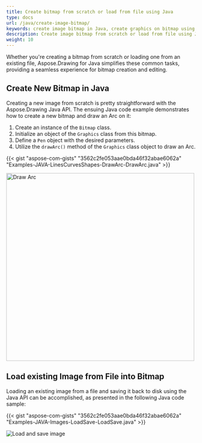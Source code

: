 ```yaml
---
title: Create bitmap from scratch or load from file using Java
type: docs
url: /java/create-image-bitmap/
keywords: create image bitmap in Java, create graphics on bitmap using Java, draw graphics in Java, load existing image from file on bitmap using Java
description: Create image bitmap from scratch or load from file using Java API.
weight: 10
---
```


Whether you're creating a bitmap from scratch or loading one from an existing file, Aspose.Drawing for Java simplifies these common tasks, providing a seamless experience for bitmap creation and editing.

## **Create New Bitmap in Java**

Creating a new image from scratch is pretty straightforward with the Aspose.Drawing Java API. The ensuing Java code example demonstrates how to create a new bitmap and draw an Arc on it:

1. Create an instance of the `Bitmap` class.
2. Initialize an object of the `Graphics` class from this bitmap.
3. Define a `Pen` object with the desired parameters.
4. Utilize the `drawArc()` method of the `Graphics` class object to draw an Arc.

{{< gist "aspose-com-gists" "3562c2fe053aae0bda46f32abae6062a" "Examples-JAVA-LinesCurvesShapes-DrawArc-DrawArc.java" >}}

<img src="https://github.com/aspose-drawing/Aspose.Drawing-for-Java/raw/master/Examples/Data/LinesCurvesShapes/DrawArc_out.png" alt="Draw Arc" width="500" />

## **Load existing Image from File into Bitmap**

Loading an existing image from a file and saving it back to disk using the Java API can be accomplished, as presented in the following Java code sample:

{{< gist "aspose-com-gists" "3562c2fe053aae0bda46f32abae6062a" "Examples-JAVA-Images-LoadSave-LoadSave.java" >}}

<img src="https://github.com/aspose-drawing/Aspose.Drawing-for-Java/raw/master/Examples/Data/Images/LoadSave_out.png" alt="Load and save image" />
